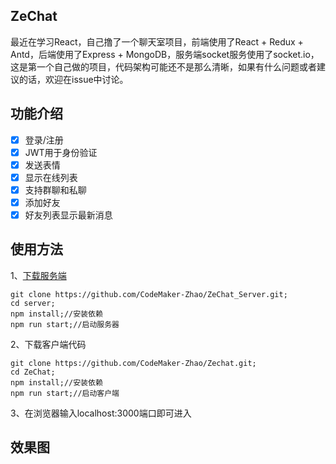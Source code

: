 ## ZeChat

最近在学习React，自己撸了一个聊天室项目，前端使用了React + Redux + Antd，后端使用了Express + MongoDB，服务端socket服务使用了socket.io，这是第一个自己做的项目，代码架构可能还不是那么清晰，如果有什么问题或者建议的话，欢迎在issue中讨论。

## 功能介绍

- [x] 登录/注册
- [x] JWT用于身份验证
- [x] 发送表情
- [x] 显示在线列表
- [x] 支持群聊和私聊
- [x] 添加好友
- [x] 好友列表显示最新消息

## 使用方法

1、[下载服务端](https://github.com/CodeMaker-Zhao/ZeChat_Server/tree/master)

```
git clone https://github.com/CodeMaker-Zhao/ZeChat_Server.git;
cd server;
npm install;//安装依赖
npm run start;//启动服务器
```

2、下载客户端代码

```
git clone https://github.com/CodeMaker-Zhao/Zechat.git;
cd ZeChat;
npm install;//安装依赖
npm run start;//启动客户端
```

3、在浏览器输入localhost:3000端口即可进入

## 效果图
[](./screenshot.png)
[](./screenshot2.png)
